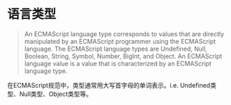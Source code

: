 # 语言类型

> An ECMAScript language type corresponds to values that are directly manipulated by an ECMAScript programmer using the ECMAScript language. The ECMAScript language types are Undefined, Null, Boolean, String, Symbol, Number, BigInt, and Object. An ECMAScript language value is a value that is characterized by an ECMAScript language type.

在ECMAScript规范中，类型通常用大写首字母的单词表示。i.e. Undefined类型、Null类型、Object类型等。